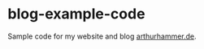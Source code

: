 # blog-example-code

Sample code for my website and blog [arthurhammer.de](https://arthurhammer.de).
